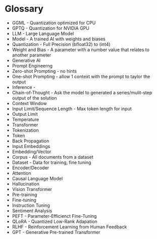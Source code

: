 # Glossary

- GGML - Quantization optimized for CPU
- GPTQ - Quantization for NVIDIA GPU
- LLM - Large Language Model
- Model - A trained AI with weights and biases 
- Quantization - Full Precision (bfloat32) to (int4)
- Weight and Bias - A parameter with a number value that relates to another parameter
- Generative AI
- Prompt Engineerng 
- Zero-shot Prompting - no hints 
- One-shot Prompting - allow 1 context with the prompt to taylor the output 
- Inference - 
- Chain-of-Thought - Ask the model to generated a series/mulit-step output of the solution
- Context Window
- Input Limit/Sequence Length - Max token length for input
- Output Limit 
- Temperature 
- Transformer
- Tokenization
- Token 
- Back Propagation
- Input Embeddings
- Embedding/Vector 
- Corpus - All documents from a dataset
- Dataset - Data for training, fine tuning
- Encoder/Decoder
- Attention
- Causal Language Model
- Hallucination 
- Vision Transformer 
- Pre-training
- Fine-tuning
- Instruction Tuning
- Sentiment Analysis
- PEFT - Parameter-Efficienct Fine-Tuning
- QLoRA - Quantized Low-Rank Adapation
- RLHF - Reinforcement Learning from Human Feedback 
- GPT - Generative Pre-trained Transformer 
